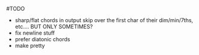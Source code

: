 #TODO
- sharp/flat chords in output skip over the first char of their dim/min/7ths, etc.... BUT ONLY SOMETIMES?
- fix newline stuff
- prefer diatonic chords
- make pretty

